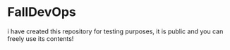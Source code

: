 # FallDevOps
i have created this repository for testing purposes, it is public and you can freely use its contents!
